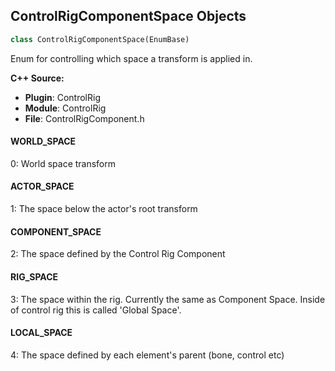 ## ControlRigComponentSpace Objects

```python
class ControlRigComponentSpace(EnumBase)
```

Enum for controlling which space a transform is applied in.

**C++ Source:**

- **Plugin**: ControlRig
- **Module**: ControlRig
- **File**: ControlRigComponent.h

<a id="unreal.ControlRigComponentSpace.WORLD_SPACE"></a>

#### WORLD_SPACE

0: World space transform

<a id="unreal.ControlRigComponentSpace.ACTOR_SPACE"></a>

#### ACTOR_SPACE

1: The space below the actor's root transform

<a id="unreal.ControlRigComponentSpace.COMPONENT_SPACE"></a>

#### COMPONENT_SPACE

2: The space defined by the Control Rig Component

<a id="unreal.ControlRigComponentSpace.RIG_SPACE"></a>

#### RIG_SPACE

3: The space within the rig. Currently the same as Component Space.
Inside of control rig this is called 'Global Space'.

<a id="unreal.ControlRigComponentSpace.LOCAL_SPACE"></a>

#### LOCAL_SPACE

4: The space defined by each element's parent (bone, control etc)

<a id="unreal.CRSimSoftCollisionType"></a>